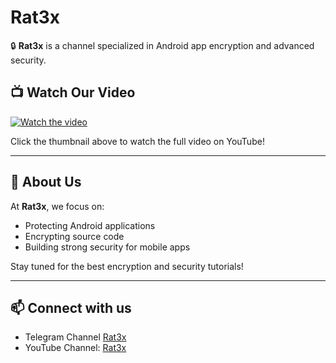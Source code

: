 # Rat3x

🔒 **Rat3x** is a channel specialized in Android app encryption and advanced security.

## 📺 Watch Our Video

[![Watch the video](https://i9.ytimg.com/vi_webp/q-zntdos_-Q/mqdefault.webp?v=6872115e&sqp=CKyT0cMG&rs=AOn4CLB3S9ix2JeW-lROzh8QTM9l6jxIdg)](https://www.youtube.com/watch?v=qGBvfR1si54&ab)

Click the thumbnail above to watch the full video on YouTube!

---

## 🚀 About Us

At **Rat3x**, we focus on:
- Protecting Android applications
- Encrypting source code
- Building strong security for mobile apps

Stay tuned for the best encryption and security tutorials!

---

## 📫 Connect with us
- Telegram Channel [Rat3x](https://t.me/+hVIthNrlOGMxMjQ0)
- YouTube Channel: [Rat3x](https://www.youtube.com/channel/UCd-o-FVi2RjSde3m9W7Id5Q)
